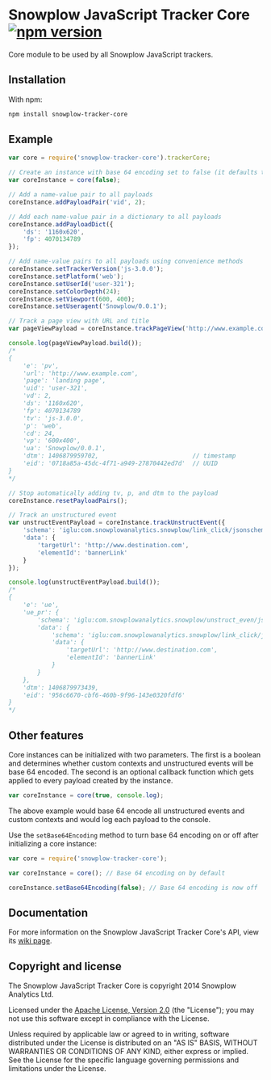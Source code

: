 # Snowplow JavaScript Tracker Core [![npm version][npm-image]][npm-url]

Core module to be used by all Snowplow JavaScript trackers.

## Installation

With npm:

```bash
npm install snowplow-tracker-core
```

## Example

```js
var core = require('snowplow-tracker-core').trackerCore;

// Create an instance with base 64 encoding set to false (it defaults to true)
var coreInstance = core(false);

// Add a name-value pair to all payloads
coreInstance.addPayloadPair('vid', 2);

// Add each name-value pair in a dictionary to all payloads
coreInstance.addPayloadDict({
	'ds': '1160x620',
	'fp': 4070134789
});

// Add name-value pairs to all payloads using convenience methods
coreInstance.setTrackerVersion('js-3.0.0');
coreInstance.setPlatform('web');
coreInstance.setUserId('user-321');
coreInstance.setColorDepth(24);
coreInstance.setViewport(600, 400);
coreInstance.setUseragent('Snowplow/0.0.1');

// Track a page view with URL and title
var pageViewPayload = coreInstance.trackPageView('http://www.example.com', 'landing page');

console.log(pageViewPayload.build());
/*
{
	'e': 'pv',
	'url': 'http://www.example.com',
	'page': 'landing page',
	'uid': 'user-321',
	'vd': 2,
	'ds': '1160x620',	
	'fp': 4070134789
	'tv': 'js-3.0.0',
	'p': 'web',
	'cd': 24,
	'vp': '600x400',
	'ua': 'Snowplow/0.0.1',
	'dtm': 1406879959702,                          // timestamp
	'eid': '0718a85a-45dc-4f71-a949-27870442ed7d'  // UUID
}
*/

// Stop automatically adding tv, p, and dtm to the payload
coreInstance.resetPayloadPairs();

// Track an unstructured event
var unstructEventPayload = coreInstance.trackUnstructEvent({
	'schema': 'iglu:com.snowplowanalytics.snowplow/link_click/jsonschema/1-0-0',
	'data': {
		'targetUrl': 'http://www.destination.com',
		'elementId': 'bannerLink'
	}
});

console.log(unstructEventPayload.build());
/*
{
	'e': 'ue',
	'ue_pr': {
		'schema': 'iglu:com.snowplowanalytics.snowplow/unstruct_even/jsonschema/1-0-0',
		'data': {
			'schema': 'iglu:com.snowplowanalytics.snowplow/link_click/jsonschema/1-0-0',
			'data': {
				'targetUrl': 'http://www.destination.com',
				'elementId': 'bannerLink'
			}
		}
	},
	'dtm': 1406879973439,
	'eid': '956c6670-cbf6-460b-9f96-143e0320fdf6'
}
*/
```

## Other features

Core instances can be initialized with two parameters. The first is a boolean and determines whether custom contexts and unstructured events will be base 64 encoded. The second is an optional callback function which gets applied to every payload created by the instance.

```js
var coreInstance = core(true, console.log);
```

The above example would base 64 encode all unstructured events and custom contexts and would log each payload to the console.

Use the `setBase64Encoding` method to turn base 64 encoding on or off after initializing a core instance:

```js
var core = require('snowplow-tracker-core');

var coreInstance = core(); // Base 64 encoding on by default

coreInstance.setBase64Encoding(false); // Base 64 encoding is now off
```

## Documentation

For more information on the Snowplow JavaScript Tracker Core's API, view its [wiki page][wiki].

## Copyright and license

The Snowplow JavaScript Tracker Core is copyright 2014 Snowplow Analytics Ltd.

Licensed under the [Apache License, Version 2.0][apache-license] (the "License");
you may not use this software except in compliance with the License.

Unless required by applicable law or agreed to in writing, software
distributed under the License is distributed on an "AS IS" BASIS,
WITHOUT WARRANTIES OR CONDITIONS OF ANY KIND, either express or implied.
See the License for the specific language governing permissions and
limitations under the License.

[apache-license]: http://www.apache.org/licenses/LICENSE-2.0

[npm-url]: http://badge.fury.io/js/snowplow-tracker-core
[npm-image]: https://badge.fury.io/js/snowplow-tracker-core.svg
[wiki]: https://github.com/snowplow/snowplow/wiki/Javascript-Tracker-Core
